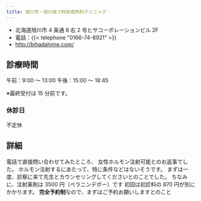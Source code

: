 ```yaml
---
title: 旭川市・旭川皮フ科形成外科クリニック
---
```


- 北海道旭川市 4 条通 8 右 2 号ヒサコーポレーションビル 2F
- 電話：{{< telephone "0166-74-8921" >}}
- <http://bihadahime.com/>

## 診療時間

午前：9:00 ～ 13:00
午後：15:00 ～ 18:45

※最終受付は 15 分前です。

### 休診日

不定休

## 詳細

電話で直接問い合わせてみたところ、
女性ホルモン注射可能とのお返事でした。
ホルモン注射するにあたって、特に条件などはないそうです。
まずは一度、診察に来て先生とカウンセリングしてくださいとのことでした。
ちなみに、注射薬剤は
3500 円（ペラニンデポー）です
初回は初診料の 870 円が別にかかります。
**完全予約制**なので、まずはご予約お願いしますとのこと

